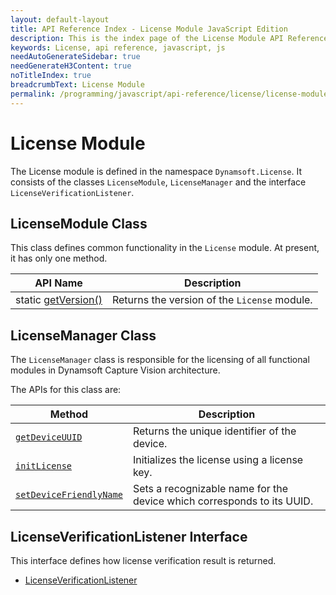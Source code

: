 ```yaml
---
layout: default-layout
title: API Reference Index - License Module JavaScript Edition
description: This is the index page of the License Module API Reference
keywords: License, api reference, javascript, js
needAutoGenerateSidebar: true
needGenerateH3Content: true
noTitleIndex: true
breadcrumbText: License Module
permalink: /programming/javascript/api-reference/license/license-module.html
---
```


# License Module

The License module is defined in the namespace `Dynamsoft.License`. It consists of the classes `LicenseModule`, `LicenseManager` and the interface `LicenseVerificationListener`.

## LicenseModule Class

This class defines common functionality in the `License` module. At present, it has only one method.

| API Name                                                  | Description                                  |
| --------------------------------------------------------- | -------------------------------------------- |
| static [getVersion()](license-module-class.md#getversion) | Returns the version of the `License` module. |

## LicenseManager Class

The `LicenseManager` class is responsible for the licensing of all functional modules in Dynamsoft Capture Vision architecture.

The APIs for this class are:

| Method                                                                | Description                                                            |
| --------------------------------------------------------------------- | ---------------------------------------------------------------------- |
| [`getDeviceUUID`](./license-manager.md#getdeviceuuid)                 | Returns the unique identifier of the device.                           |
| [`initLicense`](./license-manager.md#initlicense)                     | Initializes the license using a license key.                           |
| [`setDeviceFriendlyName`](./license-manager.md#setdevicefriendlyname) | Sets a recognizable name for the device which corresponds to its UUID. |

## LicenseVerificationListener Interface

This interface defines how license verification result is returned.

* [LicenseVerificationListener](./license-verification-listener.md)

